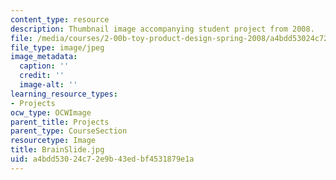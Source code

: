 ```yaml
---
content_type: resource
description: Thumbnail image accompanying student project from 2008.
file: /media/courses/2-00b-toy-product-design-spring-2008/a4bdd53024c72e9b43edbf4531879e1a_BrainSlide.jpg
file_type: image/jpeg
image_metadata:
  caption: ''
  credit: ''
  image-alt: ''
learning_resource_types:
- Projects
ocw_type: OCWImage
parent_title: Projects
parent_type: CourseSection
resourcetype: Image
title: BrainSlide.jpg
uid: a4bdd530-24c7-2e9b-43ed-bf4531879e1a
---
```


